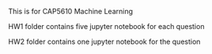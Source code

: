 This is for CAP5610 Machine Learning 

HW1 folder contains five jupyter notebook for each question

HW2 folder contains one jupyter notebook for the question
